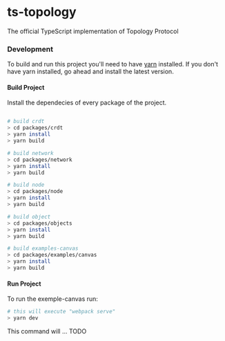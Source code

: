 # ts-topology
The official TypeScript implementation of Topology Protocol

### Development

To build and run this project you'll need to have [yarn](https://classic.yarnpkg.com/lang/en/docs/install/#debian-stable) installed.
If you don't have yarn installed, go ahead and install the latest version.

#### Build Project
Install the dependecies of every package of the project.

```sh

# build crdt
> cd packages/crdt
> yarn install
> yarn build

# build network
> cd packages/network
> yarn install
> yarn build

# build node
> cd packages/node
> yarn install
> yarn build

# build object
> cd packages/objects
> yarn install
> yarn build

# build examples-canvas
> cd packages/examples/canvas
> yarn install
> yarn build

```

#### Run Project
To run the exemple-canvas run:

```sh
# this will execute "webpack serve" 
> yarn dev
```

This command will ... TODO

